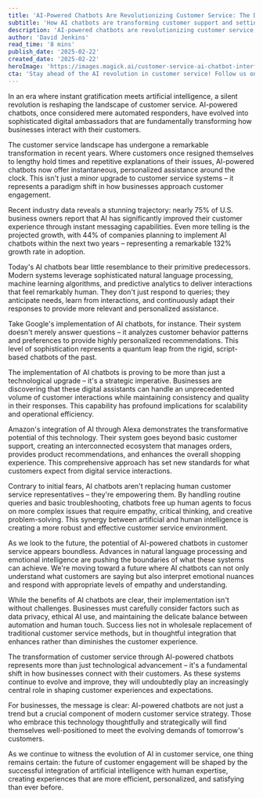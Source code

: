```yaml
---
title: 'AI-Powered Chatbots Are Revolutionizing Customer Service: The Dawn of a New Service Era'
subtitle: 'How AI chatbots are transforming customer support and setting new standards for business engagement'
description: 'AI-powered chatbots are revolutionizing customer service, with 75% of U.S. business owners reporting significant improvements in customer experience. These sophisticated systems are not just automating responses but creating personalized, intelligent interactions that are transforming how businesses engage with customers. Learn how this technology is shaping the future of customer service and why it's becoming a strategic imperative for modern businesses.'
author: 'David Jenkins'
read_time: '8 mins'
publish_date: '2025-02-22'
created_date: '2025-02-22'
heroImage: 'https://images.magick.ai/customer-service-ai-chatbot-interface.jpg'
cta: 'Stay ahead of the AI revolution in customer service! Follow us on LinkedIn for daily insights into how artificial intelligence is transforming business operations and customer engagement.'
---
```


In an era where instant gratification meets artificial intelligence, a silent revolution is reshaping the landscape of customer service. AI-powered chatbots, once considered mere automated responders, have evolved into sophisticated digital ambassadors that are fundamentally transforming how businesses interact with their customers.

The customer service landscape has undergone a remarkable transformation in recent years. Where customers once resigned themselves to lengthy hold times and repetitive explanations of their issues, AI-powered chatbots now offer instantaneous, personalized assistance around the clock. This isn't just a minor upgrade to customer service systems – it represents a paradigm shift in how businesses approach customer engagement.

Recent industry data reveals a stunning trajectory: nearly 75% of U.S. business owners report that AI has significantly improved their customer experience through instant messaging capabilities. Even more telling is the projected growth, with 44% of companies planning to implement AI chatbots within the next two years – representing a remarkable 132% growth rate in adoption.

Today's AI chatbots bear little resemblance to their primitive predecessors. Modern systems leverage sophisticated natural language processing, machine learning algorithms, and predictive analytics to deliver interactions that feel remarkably human. They don't just respond to queries; they anticipate needs, learn from interactions, and continuously adapt their responses to provide more relevant and personalized assistance.

Take Google's implementation of AI chatbots, for instance. Their system doesn't merely answer questions – it analyzes customer behavior patterns and preferences to provide highly personalized recommendations. This level of sophistication represents a quantum leap from the rigid, script-based chatbots of the past.

The implementation of AI chatbots is proving to be more than just a technological upgrade – it's a strategic imperative. Businesses are discovering that these digital assistants can handle an unprecedented volume of customer interactions while maintaining consistency and quality in their responses. This capability has profound implications for scalability and operational efficiency.

Amazon's integration of AI through Alexa demonstrates the transformative potential of this technology. Their system goes beyond basic customer support, creating an interconnected ecosystem that manages orders, provides product recommendations, and enhances the overall shopping experience. This comprehensive approach has set new standards for what customers expect from digital service interactions.

Contrary to initial fears, AI chatbots aren't replacing human customer service representatives – they're empowering them. By handling routine queries and basic troubleshooting, chatbots free up human agents to focus on more complex issues that require empathy, critical thinking, and creative problem-solving. This synergy between artificial and human intelligence is creating a more robust and effective customer service environment.

As we look to the future, the potential of AI-powered chatbots in customer service appears boundless. Advances in natural language processing and emotional intelligence are pushing the boundaries of what these systems can achieve. We're moving toward a future where AI chatbots can not only understand what customers are saying but also interpret emotional nuances and respond with appropriate levels of empathy and understanding.

While the benefits of AI chatbots are clear, their implementation isn't without challenges. Businesses must carefully consider factors such as data privacy, ethical AI use, and maintaining the delicate balance between automation and human touch. Success lies not in wholesale replacement of traditional customer service methods, but in thoughtful integration that enhances rather than diminishes the customer experience.

The transformation of customer service through AI-powered chatbots represents more than just technological advancement – it's a fundamental shift in how businesses connect with their customers. As these systems continue to evolve and improve, they will undoubtedly play an increasingly central role in shaping customer experiences and expectations.

For businesses, the message is clear: AI-powered chatbots are not just a trend but a crucial component of modern customer service strategy. Those who embrace this technology thoughtfully and strategically will find themselves well-positioned to meet the evolving demands of tomorrow's customers.

As we continue to witness the evolution of AI in customer service, one thing remains certain: the future of customer engagement will be shaped by the successful integration of artificial intelligence with human expertise, creating experiences that are more efficient, personalized, and satisfying than ever before.